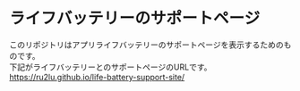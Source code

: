 # ライフバッテリーのサポートページ
このリポジトリはアプリライフバッテリーのサポートページを表示するためのものです。<br>
下記がライフバッテリーとのサポートページのURLです。<br>
https://ru2lu.github.io/life-battery-support-site/
